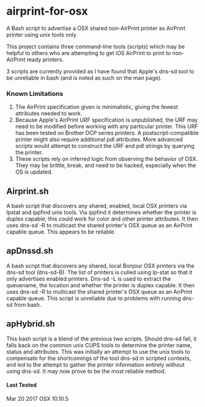 # airprint-for-osx
A Bash script to advertise a OSX shared non-AirPrint printer as AirPrint printer using unix tools only

This project contains three command-line tools (scripts) which may be helpful to others who are attempting to get iOS AirPrint 
to print to non-AirPrint ready printers. 

3 scripts are currently provided as I have found that Apple's dns-sd tool to be unreliable in bash (and is noted as such 
on the man page).

### Known Limitations
1. The AirPrint specification given is minimalistic, giving the fewest attributes needed to work.
2. Because Apple's AirPrint URF specification is unpublished, the URF may need to be modified before working with any 
particular printer. This URF has been tested on Brother DCP series printers. A postscript-compatible printer might also 
require additional pdl attributes. More advanced scripts would attempt to construct the URF and pdl strings by querying 
the printer.
3. These scripts rely on inferred logic from observing the behavior of OSX. They may be brittle, break, and need to be hacked,
especially when the OS is updated.

## Airprint.sh
A bash script that discovers any shared, enabled, local OSX printers via lpstat and ippfind unix tools. 
Via ippfind it determines whether the printer is duplex capable; this could work for color and other printer attributes.
It then uses dns-sd -R to multicast the shared printer's OSX queue as an AirPrint capable queue. This appears to be reliable.

## apDnssd.sh
A bash script that discovers any shared, local Bonjour OSX printers via the dns-sd tool (dns-sd-B). 
The list of printers is culled using lp-stat so that it only advertises enabled printers.
Dns-sd -L is used to extract the queuename, the location and whether the printer is duplex capable. 
It then uses dns-sd -R to multicast the shared printer's OSX queue as an AirPrint capable queue. 
This script is unreliable due to problems with running dns-sd from bash.

## apHybrid.sh
This bash script is a blend of the previous two scripts. Should dns-sd fail, it falls back on the common unix CUPS tools to
determine the printer name, status and attributes. This was initially an attempt to use the unix tools to compensate for the 
shortcomings of the tool dns-sd in scripted contexts, and led to the attempt to gather the printer information entirely 
without using dns-sd. It may now prove to be the most reliable method.

#### Last Tested
Mar 20 2017 OSX 10.10.5

